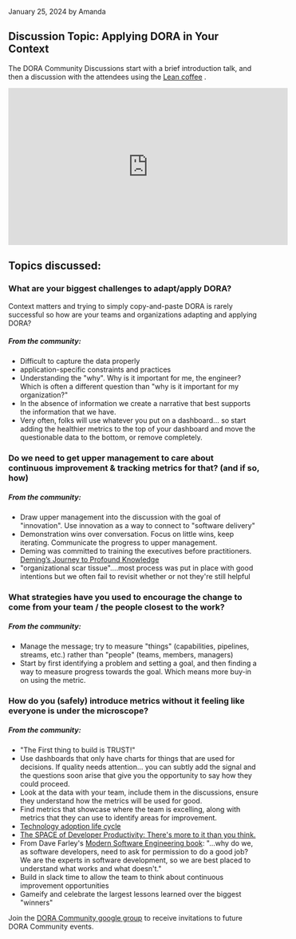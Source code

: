 January 25, 2024 by Amanda

## Discussion Topic: Applying DORA in Your Context

The DORA Community Discussions start with a brief introduction talk, and then a discussion with the attendees using the <a href="https://leancoffee.org/" target="_blank">Lean coffee</a> .

<iframe width="560" height="315" src="https://www.youtube.com/embed/BiibY8yYKnY" frameborder="0" allow="autoplay; encrypted-media" allowfullscreen > </iframe>

## Topics discussed:

### **What are your biggest challenges to adapt/apply DORA?**

Context matters and trying to simply copy-and-paste DORA is rarely successful so how are your teams and organizations adapting and applying DORA?

##### From the community:

- Difficult to capture the data properly
- application-specific constraints and practices
- Understanding the "why". Why is it important for me, the engineer? Which is often a different question than "why is it important for my organization?"
- In the absence of information we create a narrative that best supports the information that we have.
- Very often, folks will use whatever you put on a dashboard... so start adding the healthier metrics to the top of your dashboard and move the questionable data to the bottom, or remove completely.

### **Do we need to get upper management to care about continuous improvement & tracking metrics for that? (and if so, how)**

##### From the community:

- Draw upper management into the discussion with the goal of "innovation". Use innovation as a way to connect to "software delivery"
- Demonstration wins over conversation. Focus on little wins, keep iterating. Communicate the progress to upper management.
- Deming was committed to training the executives before practitioners. <a href="https://itrevolution.com/product/demings-journey-to-profound-knowledge/" target="_blank">Deming’s Journey to Profound Knowledge</a>
- "organizational scar tissue"....most process was put in place with good intentions but we often fail to revisit whether or not they're still helpful

### **What strategies have you used to encourage the change to come from your team / the people closest to the work?**

##### From the community:

- Manage the message; try to measure "things" (capabilities, pipelines, streams, etc.) rather than "people" (teams, members, managers)
- Start by first identifying a problem and setting a goal, and then finding a way to measure progress towards the goal. Which means more buy-in on using the metric.

### **How do you (safely) introduce metrics without it feeling like everyone is under the microscope?**

##### From the community:

- "The First thing to build is TRUST!"
- Use dashboards that only have charts for things that are used for decisions. If quality needs attention... you can subtly add the signal and the questions soon arise that give you the opportunity to say how they could proceed.
- Look at the data with your team, include them in the discussions, ensure they understand how the metrics will be used for good.
- Find metrics that showcase where the team is excelling, along with metrics that they can use to identify areas for improvement.
- <a href="https://en.wikipedia.org/wiki/Technology_adoption_life_cycle" target="_blank">Technology adoption life cycle</a>
- <a href="https://queue.acm.org/detail.cfm?id=3454124" target="_blank">The SPACE of Developer Productivity:  There's more to it than you think.</a>
- From Dave Farley's <a href="https://www.amazon.com/Modern-Software-Engineering-Discipline-Development/dp/0137314914" target="_blank">Modern Software Engineering book</a>: "...why do we, as software developers, need to ask for permission to do a good job? We are the experts in software development, so we are best placed to understand what works and what doesn't."
- Build in slack time to allow the team to think about continuous improvement opportunities
- Gameify and celebrate the largest lessons learned over the biggest "winners"

Join the <a href="https://groups.google.com/g/dora-community" target="_blank">DORA Community google group</a> to receive invitations to future DORA Community events.
